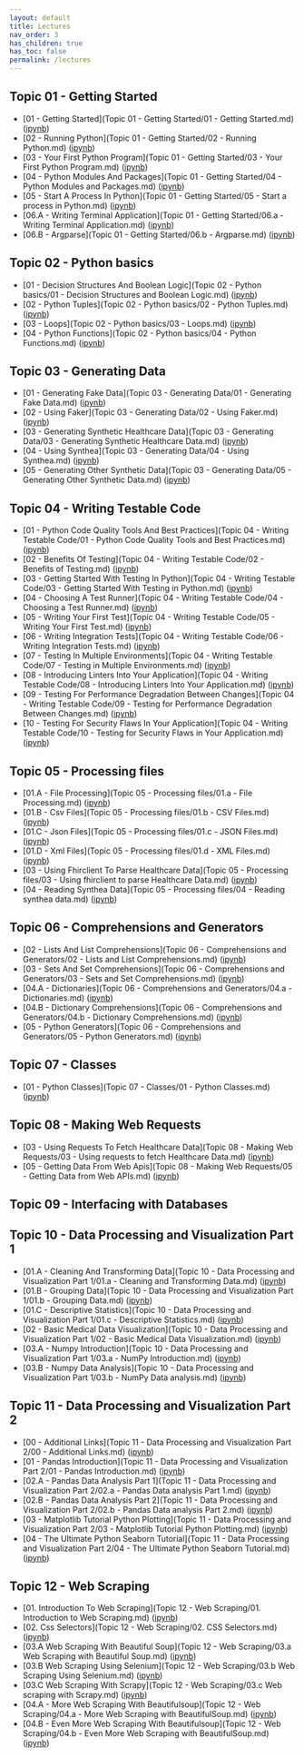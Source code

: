 ```yaml
---
layout: default
title: Lectures
nav_order: 3
has_children: true
has_toc: false
permalink: /lectures
---
```


## Topic 01 - Getting Started

* [01 - Getting Started](Topic 01 - Getting Started/01 - Getting Started.md) \([ipynb](https://github.com/BrianKolowitz/data-focused-python/blob/master/lectures/Topic%2001%20-%20Getting%20Started/01%20-%20Getting%20Started.ipynb)\)
* [02 - Running Python](Topic 01 - Getting Started/02 - Running Python.md) \([ipynb](https://github.com/BrianKolowitz/data-focused-python/blob/master/lectures/Topic%2001%20-%20Getting%20Started/02%20-%20Running%20Python.ipynb)\)
* [03 - Your First Python Program](Topic 01 - Getting Started/03 - Your First Python Program.md) \([ipynb](https://github.com/BrianKolowitz/data-focused-python/blob/master/lectures/Topic%2001%20-%20Getting%20Started/03%20-%20Your%20First%20Python%20Program.ipynb)\)
* [04 - Python Modules And Packages](Topic 01 - Getting Started/04 - Python Modules and Packages.md) \([ipynb](https://github.com/BrianKolowitz/data-focused-python/blob/master/lectures/Topic%2001%20-%20Getting%20Started/04%20-%20Python%20Modules%20and%20Packages.ipynb)\)
* [05 - Start A Process In Python](Topic 01 - Getting Started/05 - Start a process in Python.md) \([ipynb](https://github.com/BrianKolowitz/data-focused-python/blob/master/lectures/Topic%2001%20-%20Getting%20Started/05%20-%20Start%20a%20process%20in%20Python.ipynb)\)
* [06.A - Writing Terminal Application](Topic 01 - Getting Started/06.a - Writing Terminal Application.md) \([ipynb](https://github.com/BrianKolowitz/data-focused-python/blob/master/lectures/Topic%2001%20-%20Getting%20Started/06.a%20-%20Writing%20Terminal%20Application.ipynb)\)
* [06.B - Argparse](Topic 01 - Getting Started/06.b - Argparse.md) \([ipynb](https://github.com/BrianKolowitz/data-focused-python/blob/master/lectures/Topic%2001%20-%20Getting%20Started/06.b%20-%20Argparse.ipynb)\)

## Topic 02 - Python basics

* [01 - Decision Structures And Boolean Logic](Topic 02 - Python basics/01 - Decision Structures and Boolean Logic.md) \([ipynb](https://github.com/BrianKolowitz/data-focused-python/blob/master/lectures/Topic%2002%20-%20Python%20basics/01%20-%20Decision%20Structures%20and%20Boolean%20Logic.ipynb)\)
* [02 - Python Tuples](Topic 02 - Python basics/02 - Python Tuples.md) \([ipynb](https://github.com/BrianKolowitz/data-focused-python/blob/master/lectures/Topic%2002%20-%20Python%20basics/02%20-%20Python%20Tuples.ipynb)\)
* [03 - Loops](Topic 02 - Python basics/03 - Loops.md) \([ipynb](https://github.com/BrianKolowitz/data-focused-python/blob/master/lectures/Topic%2002%20-%20Python%20basics/03%20-%20Loops.ipynb)\)
* [04 - Python Functions](Topic 02 - Python basics/04 - Python Functions.md) \([ipynb](https://github.com/BrianKolowitz/data-focused-python/blob/master/lectures/Topic%2002%20-%20Python%20basics/04%20-%20Python%20Functions.ipynb)\)

## Topic 03 - Generating Data

* [01 - Generating Fake Data](Topic 03 - Generating Data/01 - Generating Fake Data.md) \([ipynb](https://github.com/BrianKolowitz/data-focused-python/blob/master/lectures/Topic%2003%20-%20Generating%20Data/01%20-%20Generating%20Fake%20Data.ipynb)\)
* [02 - Using Faker](Topic 03 - Generating Data/02 - Using Faker.md) \([ipynb](https://github.com/BrianKolowitz/data-focused-python/blob/master/lectures/Topic%2003%20-%20Generating%20Data/02%20-%20Using%20Faker.ipynb)\)
* [03 - Generating Synthetic Healthcare Data](Topic 03 - Generating Data/03 - Generating Synthetic Healthcare Data.md) \([ipynb](https://github.com/BrianKolowitz/data-focused-python/blob/master/lectures/Topic%2003%20-%20Generating%20Data/03%20-%20Generating%20Synthetic%20Healthcare%20Data.ipynb)\)
* [04 - Using Synthea](Topic 03 - Generating Data/04 - Using Synthea.md) \([ipynb](https://github.com/BrianKolowitz/data-focused-python/blob/master/lectures/Topic%2003%20-%20Generating%20Data/04%20-%20Using%20Synthea.ipynb)\)
* [05 - Generating Other Synthetic Data](Topic 03 - Generating Data/05 - Generating Other Synthetic Data.md) \([ipynb](https://github.com/BrianKolowitz/data-focused-python/blob/master/lectures/Topic%2003%20-%20Generating%20Data/05%20-%20Generating%20Other%20Synthetic%20Data.ipynb)\)

## Topic 04 - Writing Testable Code

* [01 - Python Code Quality Tools And Best Practices](Topic 04 - Writing Testable Code/01 - Python Code Quality Tools and Best Practices.md) \([ipynb](https://github.com/BrianKolowitz/data-focused-python/blob/master/lectures/Topic%2004%20-%20Writing%20Testable%20Code/01%20-%20Python%20Code%20Quality%20Tools%20and%20Best%20Practices.ipynb)\)
* [02 - Benefits Of Testing](Topic 04 - Writing Testable Code/02 - Benefits of Testing.md) \([ipynb](https://github.com/BrianKolowitz/data-focused-python/blob/master/lectures/Topic%2004%20-%20Writing%20Testable%20Code/02%20-%20Benefits%20of%20Testing.ipynb)\)
* [03 - Getting Started With Testing In Python](Topic 04 - Writing Testable Code/03 - Getting Started With Testing in Python.md) \([ipynb](https://github.com/BrianKolowitz/data-focused-python/blob/master/lectures/Topic%2004%20-%20Writing%20Testable%20Code/03%20-%20Getting%20Started%20With%20Testing%20in%20Python.ipynb)\)
* [04 - Choosing A Test Runner](Topic 04 - Writing Testable Code/04 - Choosing a Test Runner.md) \([ipynb](https://github.com/BrianKolowitz/data-focused-python/blob/master/lectures/Topic%2004%20-%20Writing%20Testable%20Code/04%20-%20Choosing%20a%20Test%20Runner.ipynb)\)
* [05 - Writing Your First Test](Topic 04 - Writing Testable Code/05 - Writing Your First Test.md) \([ipynb](https://github.com/BrianKolowitz/data-focused-python/blob/master/lectures/Topic%2004%20-%20Writing%20Testable%20Code/05%20-%20Writing%20Your%20First%20Test.ipynb)\)
* [06 - Writing Integration Tests](Topic 04 - Writing Testable Code/06 - Writing Integration Tests.md) \([ipynb](https://github.com/BrianKolowitz/data-focused-python/blob/master/lectures/Topic%2004%20-%20Writing%20Testable%20Code/06%20-%20Writing%20Integration%20Tests.ipynb)\)
* [07 - Testing In Multiple Environments](Topic 04 - Writing Testable Code/07 - Testing in Multiple Environments.md) \([ipynb](https://github.com/BrianKolowitz/data-focused-python/blob/master/lectures/Topic%2004%20-%20Writing%20Testable%20Code/07%20-%20Testing%20in%20Multiple%20Environments.ipynb)\)
* [08 - Introducing Linters Into Your Application](Topic 04 - Writing Testable Code/08 - Introducing Linters Into Your Application.md) \([ipynb](https://github.com/BrianKolowitz/data-focused-python/blob/master/lectures/Topic%2004%20-%20Writing%20Testable%20Code/08%20-%20Introducing%20Linters%20Into%20Your%20Application.ipynb)\)
* [09 - Testing For Performance Degradation Between Changes](Topic 04 - Writing Testable Code/09 - Testing for Performance Degradation Between Changes.md) \([ipynb](https://github.com/BrianKolowitz/data-focused-python/blob/master/lectures/Topic%2004%20-%20Writing%20Testable%20Code/09%20-%20Testing%20for%20Performance%20Degradation%20Between%20Changes.ipynb)\)
* [10 - Testing For Security Flaws In Your Application](Topic 04 - Writing Testable Code/10 - Testing for Security Flaws in Your Application.md) \([ipynb](https://github.com/BrianKolowitz/data-focused-python/blob/master/lectures/Topic%2004%20-%20Writing%20Testable%20Code/10%20-%20Testing%20for%20Security%20Flaws%20in%20Your%20Application.ipynb)\)

## Topic 05 - Processing files

* [01.A - File Processing](Topic 05 - Processing files/01.a - File Processing.md) \([ipynb](https://github.com/BrianKolowitz/data-focused-python/blob/master/lectures/Topic%2005%20-%20Processing%20files/01.a%20-%20File%20Processing.ipynb)\)
* [01.B - Csv Files](Topic 05 - Processing files/01.b - CSV Files.md) \([ipynb](https://github.com/BrianKolowitz/data-focused-python/blob/master/lectures/Topic%2005%20-%20Processing%20files/01.b%20-%20CSV%20Files.ipynb)\)
* [01.C - Json Files](Topic 05 - Processing files/01.c - JSON Files.md) \([ipynb](https://github.com/BrianKolowitz/data-focused-python/blob/master/lectures/Topic%2005%20-%20Processing%20files/01.c%20-%20JSON%20Files.ipynb)\)
* [01.D - Xml Files](Topic 05 - Processing files/01.d - XML Files.md) \([ipynb](https://github.com/BrianKolowitz/data-focused-python/blob/master/lectures/Topic%2005%20-%20Processing%20files/01.d%20-%20XML%20Files.ipynb)\)
* [03 - Using Fhirclient To Parse Healthcare Data](Topic 05 - Processing files/03 - Using fhirclient to parse Healthcare Data.md) \([ipynb](https://github.com/BrianKolowitz/data-focused-python/blob/master/lectures/Topic%2005%20-%20Processing%20files/03%20-%20Using%20fhirclient%20to%20parse%20Healthcare%20Data.ipynb)\)
* [04 - Reading Synthea Data](Topic 05 - Processing files/04 - Reading synthea data.md) \([ipynb](https://github.com/BrianKolowitz/data-focused-python/blob/master/lectures/Topic%2005%20-%20Processing%20files/04%20-%20Reading%20synthea%20data.ipynb)\)

## Topic 06 - Comprehensions and Generators

* [02 - Lists And List Comprehensions](Topic 06 - Comprehensions and Generators/02 - Lists and List Comprehensions.md) \([ipynb](https://github.com/BrianKolowitz/data-focused-python/blob/master/lectures/Topic%2006%20-%20Comprehensions%20and%20Generators/02%20-%20Lists%20and%20List%20Comprehensions.ipynb)\)
* [03 - Sets And Set Comprehensions](Topic 06 - Comprehensions and Generators/03 - Sets and Set Comprehensions.md) \([ipynb](https://github.com/BrianKolowitz/data-focused-python/blob/master/lectures/Topic%2006%20-%20Comprehensions%20and%20Generators/03%20-%20Sets%20and%20Set%20Comprehensions.ipynb)\)
* [04.A - Dictionaries](Topic 06 - Comprehensions and Generators/04.a - Dictionaries.md) \([ipynb](https://github.com/BrianKolowitz/data-focused-python/blob/master/lectures/Topic%2006%20-%20Comprehensions%20and%20Generators/04.a%20-%20Dictionaries.ipynb)\)
* [04.B - Dictionary Comprehensions](Topic 06 - Comprehensions and Generators/04.b - Dictionary Comprehensions.md) \([ipynb](https://github.com/BrianKolowitz/data-focused-python/blob/master/lectures/Topic%2006%20-%20Comprehensions%20and%20Generators/04.b%20-%20Dictionary%20Comprehensions.ipynb)\)
* [05 - Python Generators](Topic 06 - Comprehensions and Generators/05 - Python Generators.md) \([ipynb](https://github.com/BrianKolowitz/data-focused-python/blob/master/lectures/Topic%2006%20-%20Comprehensions%20and%20Generators/05%20-%20Python%20Generators.ipynb)\)

## Topic 07 - Classes

* [01 - Python Classes](Topic 07 - Classes/01 - Python Classes.md) \([ipynb](https://github.com/BrianKolowitz/data-focused-python/blob/master/lectures/Topic%2007%20-%20Classes/01%20-%20Python%20Classes.ipynb)\)

## Topic 08 - Making Web Requests

* [03 - Using Requests To Fetch Healthcare Data](Topic 08 - Making Web Requests/03 - Using requests to fetch Healthcare Data.md) \([ipynb](https://github.com/BrianKolowitz/data-focused-python/blob/master/lectures/Topic%2008%20-%20Making%20Web%20Requests/03%20-%20Using%20requests%20to%20fetch%20Healthcare%20Data.ipynb)\)
* [05 - Getting Data From Web Apis](Topic 08 - Making Web Requests/05 - Getting Data from Web APIs.md) \([ipynb](https://github.com/BrianKolowitz/data-focused-python/blob/master/lectures/Topic%2008%20-%20Making%20Web%20Requests/05%20-%20Getting%20Data%20from%20Web%20APIs.ipynb)\)

## Topic 09 - Interfacing with Databases


## Topic 10 - Data Processing and Visualization Part 1

* [01.A - Cleaning And Transforming Data](Topic 10 - Data Processing and Visualization Part 1/01.a - Cleaning and Transforming Data.md) \([ipynb](https://github.com/BrianKolowitz/data-focused-python/blob/master/lectures/Topic%2010%20-%20Data%20Processing%20and%20Visualization%20Part%201/01.a%20-%20Cleaning%20and%20Transforming%20Data.ipynb)\)
* [01.B - Grouping Data](Topic 10 - Data Processing and Visualization Part 1/01.b - Grouping Data.md) \([ipynb](https://github.com/BrianKolowitz/data-focused-python/blob/master/lectures/Topic%2010%20-%20Data%20Processing%20and%20Visualization%20Part%201/01.b%20-%20Grouping%20Data.ipynb)\)
* [01.C - Descriptive Statistics](Topic 10 - Data Processing and Visualization Part 1/01.c - Descriptive Statistics.md) \([ipynb](https://github.com/BrianKolowitz/data-focused-python/blob/master/lectures/Topic%2010%20-%20Data%20Processing%20and%20Visualization%20Part%201/01.c%20-%20Descriptive%20Statistics.ipynb)\)
* [02 - Basic Medical Data Visualization](Topic 10 - Data Processing and Visualization Part 1/02 - Basic Medical Data Visualization.md) \([ipynb](https://github.com/BrianKolowitz/data-focused-python/blob/master/lectures/Topic%2010%20-%20Data%20Processing%20and%20Visualization%20Part%201/02%20-%20Basic%20Medical%20Data%20Visualization.ipynb)\)
* [03.A - Numpy Introduction](Topic 10 - Data Processing and Visualization Part 1/03.a - NumPy Introduction.md) \([ipynb](https://github.com/BrianKolowitz/data-focused-python/blob/master/lectures/Topic%2010%20-%20Data%20Processing%20and%20Visualization%20Part%201/03.a%20-%20NumPy%20Introduction.ipynb)\)
* [03.B - Numpy Data Analysis](Topic 10 - Data Processing and Visualization Part 1/03.b - NumPy Data analysis.md) \([ipynb](https://github.com/BrianKolowitz/data-focused-python/blob/master/lectures/Topic%2010%20-%20Data%20Processing%20and%20Visualization%20Part%201/03.b%20-%20NumPy%20Data%20analysis.ipynb)\)

## Topic 11 - Data Processing and Visualization Part 2

* [00 - Additional Links](Topic 11 - Data Processing and Visualization Part 2/00 - Additional Links.md) \([ipynb](https://github.com/BrianKolowitz/data-focused-python/blob/master/lectures/Topic%2011%20-%20Data%20Processing%20and%20Visualization%20Part%202/00%20-%20Additional%20Links.ipynb)\)
* [01 - Pandas Introduction](Topic 11 - Data Processing and Visualization Part 2/01 - Pandas Introduction.md) \([ipynb](https://github.com/BrianKolowitz/data-focused-python/blob/master/lectures/Topic%2011%20-%20Data%20Processing%20and%20Visualization%20Part%202/01%20-%20Pandas%20Introduction.ipynb)\)
* [02.A - Pandas Data Analysis Part 1](Topic 11 - Data Processing and Visualization Part 2/02.a - Pandas Data analysis Part 1.md) \([ipynb](https://github.com/BrianKolowitz/data-focused-python/blob/master/lectures/Topic%2011%20-%20Data%20Processing%20and%20Visualization%20Part%202/02.a%20-%20Pandas%20Data%20analysis%20Part%201.ipynb)\)
* [02.B - Pandas Data Analysis Part 2](Topic 11 - Data Processing and Visualization Part 2/02.b - Pandas Data analysis Part 2.md) \([ipynb](https://github.com/BrianKolowitz/data-focused-python/blob/master/lectures/Topic%2011%20-%20Data%20Processing%20and%20Visualization%20Part%202/02.b%20-%20Pandas%20Data%20analysis%20Part%202.ipynb)\)
* [03 - Matplotlib Tutorial Python Plotting](Topic 11 - Data Processing and Visualization Part 2/03 - Matplotlib Tutorial Python Plotting.md) \([ipynb](https://github.com/BrianKolowitz/data-focused-python/blob/master/lectures/Topic%2011%20-%20Data%20Processing%20and%20Visualization%20Part%202/03%20-%20Matplotlib%20Tutorial%20Python%20Plotting.ipynb)\)
* [04 - The Ultimate Python Seaborn Tutorial](Topic 11 - Data Processing and Visualization Part 2/04 - The Ultimate Python Seaborn Tutorial.md) \([ipynb](https://github.com/BrianKolowitz/data-focused-python/blob/master/lectures/Topic%2011%20-%20Data%20Processing%20and%20Visualization%20Part%202/04%20-%20The%20Ultimate%20Python%20Seaborn%20Tutorial.ipynb)\)

## Topic 12 - Web Scraping

* [01. Introduction To Web Scraping](Topic 12 - Web Scraping/01. Introduction to Web Scraping.md) \([ipynb](https://github.com/BrianKolowitz/data-focused-python/blob/master/lectures/Topic%2012%20-%20Web%20Scraping/01.%20Introduction%20to%20Web%20Scraping.ipynb)\)
* [02. Css Selectors](Topic 12 - Web Scraping/02. CSS Selectors.md) \([ipynb](https://github.com/BrianKolowitz/data-focused-python/blob/master/lectures/Topic%2012%20-%20Web%20Scraping/02.%20CSS%20Selectors.ipynb)\)
* [03.A Web Scraping With Beautiful Soup](Topic 12 - Web Scraping/03.a Web Scraping with Beautiful Soup.md) \([ipynb](https://github.com/BrianKolowitz/data-focused-python/blob/master/lectures/Topic%2012%20-%20Web%20Scraping/03.a%20Web%20Scraping%20with%20Beautiful%20Soup.ipynb)\)
* [03.B Web Scraping Using Selenium](Topic 12 - Web Scraping/03.b Web Scraping Using Selenium.md) \([ipynb](https://github.com/BrianKolowitz/data-focused-python/blob/master/lectures/Topic%2012%20-%20Web%20Scraping/03.b%20Web%20Scraping%20Using%20Selenium.ipynb)\)
* [03.C Web Scraping With Scrapy](Topic 12 - Web Scraping/03.c Web scraping with Scrapy.md) \([ipynb](https://github.com/BrianKolowitz/data-focused-python/blob/master/lectures/Topic%2012%20-%20Web%20Scraping/03.c%20Web%20scraping%20with%20Scrapy.ipynb)\)
* [04.A - More Web Scraping With Beautifulsoup](Topic 12 - Web Scraping/04.a - More Web Scraping with BeautifulSoup.md) \([ipynb](https://github.com/BrianKolowitz/data-focused-python/blob/master/lectures/Topic%2012%20-%20Web%20Scraping/04.a%20-%20More%20Web%20Scraping%20with%20BeautifulSoup.ipynb)\)
* [04.B - Even More Web Scraping With Beautifulsoup](Topic 12 - Web Scraping/04.b - Even More Web Scraping with BeautifulSoup.md) \([ipynb](https://github.com/BrianKolowitz/data-focused-python/blob/master/lectures/Topic%2012%20-%20Web%20Scraping/04.b%20-%20Even%20More%20Web%20Scraping%20with%20BeautifulSoup.ipynb)\)